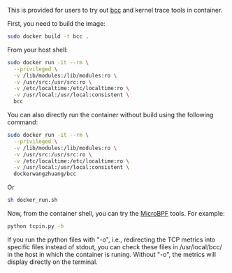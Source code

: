 This is provided for users to try out [bcc](https://github.com/iovisor/bcc) and kernel trace tools in container.

First, you need to build the image:
```bash
sudo docker build -t bcc .
```

From your host shell:
```bash
sudo docker run -it --rm \
  --privileged \
  -v /lib/modules:/lib/modules:ro \
  -v /usr/src:/usr/src:ro \
  -v /etc/localtime:/etc/localtime:ro \
  -v /usr/local:/usr/local:consistent \
  bcc
```

You can also directly run the container without build using the following command:
```bash
sudo docker run -it --rm \
  --privileged \
  -v /lib/modules:/lib/modules:ro \
  -v /usr/src:/usr/src:ro \
  -v /etc/localtime:/etc/localtime:ro \
  -v /usr/local:/usr/local:consistent \
  dockerwangzhuang/bcc
```
Or
```bash
sh docker_run.sh
```

Now, from the container shell, you can try the [MicroBPF](https://github.com/alvenwong/MicroBPF) tools.
For example:
```bash
python tcpin.py -h
```
If you run the python files with "-o", i.e., redirecting the TCP metrics into specific files instead of stdout, you can check these files in /usr/local/bcc/ in the host in which the container is runing. Without "-o", the metrics will display directly on the terminal. <p>
